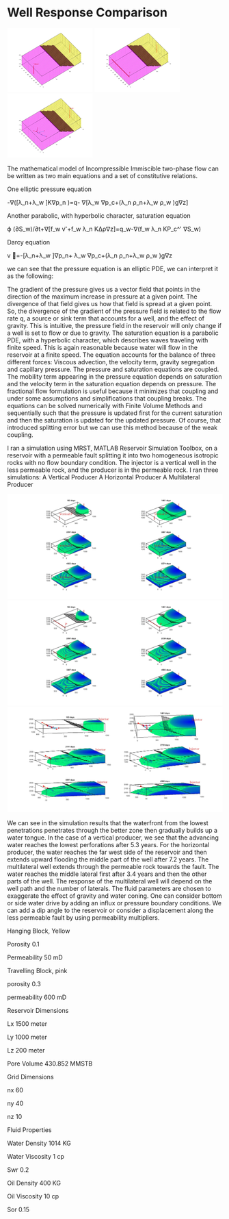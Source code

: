 # Well Response Comparison

<img src="https://github.com/Mahmoud899/WellsComparison/blob/master/VerticalProducer.jpg" width="200" height="150" /> 
<img src="https://github.com/Mahmoud899/WellsComparison/blob/master/HorizontalProducer.jpg" width="200" height="150" /> 
<img src="https://github.com/Mahmoud899/WellsComparison/blob/master/MultilateralProducer.jpg" width="200" height="150" />

The mathematical model of Incompressible Immiscible two-phase flow can be written as two main equations and a set of constitutive relations.

One elliptic pressure equation

-∇([λ_n+λ_w ]K∇p_n )=q- ∇[λ_w ∇p_c+(λ_n ρ_n+λ_w ρ_w )g∇z]

Another parabolic, with hyperbolic character, saturation equation

ϕ (∂S_w)/∂t+∇[f_w v ⃗+f_w λ_n KΔρ∇z]=q_w-∇(f_w λ_n KP_c^' ∇S_w)

Darcy equation

v ⃗=-[λ_n+λ_w ]∇p_n+ λ_w ∇p_c+(λ_n ρ_n+λ_w ρ_w )g∇z

we can see that the pressure equation is an elliptic PDE, we can interpret it as the following:

The gradient of the pressure gives us a vector field that points in the direction of the maximum increase in pressure at a given point. The divergence of that field gives us how that field is spread at a given point.
So, the divergence of the gradient of the pressure field is related to the flow rate q, a source or sink term that accounts for a well, and the effect of gravity. This is intuitive,  the pressure field in the reservoir will only change if a well is set to flow or due to gravity.
The saturation equation is a parabolic PDE, with a hyperbolic character, which describes waves traveling with finite speed. This is again reasonable because water will flow in the reservoir at a finite speed. The equation accounts for the balance of three different forces:
Viscous advection, the velocity term, gravity segregation and capillary pressure.
The pressure and saturation equations are coupled. The mobility term appearing in the pressure equation depends on saturation and the velocity term in the saturation equation depends on pressure.
The fractional flow formulation is useful because it minimizes that coupling and under some assumptions and simplifications that coupling breaks.
The equations can be solved numerically with Finite Volume Methods and sequentially such that the pressure is updated first for the current saturation and then the saturation is updated for the updated pressure. Of course, that introduced splitting error but we can use this method because of the weak coupling.


I ran a simulation using MRST, MATLAB Reservoir Simulation Toolbox, on a reservoir with a permeable fault splitting it into two homogeneous isotropic rocks with no flow boundary condition. The injector is a vertical well in the less permeable rock, and the producer is in the permeable rock. I ran three simulations:
	A Vertical Producer
	A Horizontal Producer
	A Multilateral Producer

<img src="https://github.com/Mahmoud899/WellsComparison/blob/master/Case1Simulaion.jpg" /> 

<img src="https://github.com/Mahmoud899/WellsComparison/blob/master/Case2Simulation.jpg"  /> 
	       
<img src="https://github.com/Mahmoud899/WellsComparison/blob/master/Case3Simulaion.jpg" />

We can see in the simulation results that the waterfront from the lowest penetrations penetrates through the better zone then gradually builds up a water tongue. 
In the case of a vertical producer, we see that the advancing water reaches the lowest perforations after 5.3 years. 
For the horizontal producer, the water reaches the far west side of the reservoir and then extends upward flooding the middle part of the well after 7.2 years. 
The multilateral well extends through the permeable rock towards the fault. The water reaches the middle lateral first after 3.4 years and then the other parts of the well.
The response of the multilateral well will depend on the well path and the number of laterals.
The fluid parameters are chosen to exaggerate the effect of gravity and water coning.
One can consider bottom or side water drive by adding an influx or pressure boundary conditions. We can add a dip angle to the reservoir or consider a displacement along the less permeable fault by using permeability multipliers.

Hanging Block, Yellow

Porosity	0.1

Permeability	50 mD

Travelling Block, pink

porosity	0.3

permeability	600 mD

Reservoir Dimensions

Lx	1500 meter

Ly	1000 meter

Lz	200 meter

Pore Volume	430.852 MMSTB

Grid Dimensions

nx	60

ny	40

nz	10

Fluid Properties

Water Density	1014 KG

Water Viscosity	1 cp

Swr	0.2

Oil Density	400 KG

Oil Viscosity	10 cp

Sor	0.15


